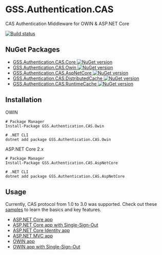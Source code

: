 # GSS.Authentication.CAS

CAS Authentication Middleware for OWIN & ASP.NET Core

[![Build status](https://ci.appveyor.com/api/projects/status/uk7kwjvo1e6yl33m?svg=true)](https://ci.appveyor.com/project/akunzai/gss-authentication-cas)

## NuGet Packages

- [GSS.Authentication.CAS.Core ![NuGet version](https://img.shields.io/nuget/v/GSS.Authentication.CAS.Core.svg?style=flat-square)](https://www.nuget.org/packages/GSS.Authentication.CAS.Core/)
- [GSS.Authentication.CAS.Owin ![NuGet version](https://img.shields.io/nuget/v/GSS.Authentication.CAS.Owin.svg?style=flat-square)](https://www.nuget.org/packages/GSS.Authentication.CAS.Owin/)
- [GSS.Authentication.CAS.AspNetCore ![NuGet version](https://img.shields.io/nuget/v/GSS.Authentication.CAS.AspNetCore.svg?style=flat-square)](https://www.nuget.org/packages/GSS.Authentication.CAS.AspNetCore/)
- [GSS.Authentication.CAS.DistributedCache ![NuGet version](https://img.shields.io/nuget/v/GSS.Authentication.CAS.DistributedCache.svg?style=flat-square)](https://www.nuget.org/packages/GSS.Authentication.CAS.DistributedCache/)
- [GSS.Authentication.CAS.RuntimeCache ![NuGet version](https://img.shields.io/nuget/v/GSS.Authentication.CAS.RuntimeCache.svg?style=flat-square)](https://www.nuget.org/packages/GSS.Authentication.CAS.RuntimeCache/)

## Installation

OWIN

```shell
# Package Manager
Install-Package GSS.Authentication.CAS.Owin

# .NET CLI
dotnet add package GSS.Authentication.CAS.Owin
```

ASP.NET Core 2.x

```shell
# Package Manager
Install-Package GSS.Authentication.CAS.AspNetCore

# .NET CLI
dotnet add package GSS.Authentication.CAS.AspNetCore
```

## Usage

Currently, CAS protocol from 1.0 to 3.0 was supported.
Check out these [samples](./samples/) to learn the basics and key features.

- [ASP.NET Core app](./samples/AspNetCoreSample/)
- [ASP.NET Core app with Single-Sign-Out](./samples/AspNetCoreSingleSignOutSample/)
- [ASP.NET Core Identity app](./samples/AspNetCoreIdentitySample/)
- [ASP.NET MVC app](./samples/AspNetMvcSample/)
- [OWIN app](./samples/OwinSample/)
- [OWIN app with Single-Sign-Out](./samples/OwinSingleSignOutSample/)
